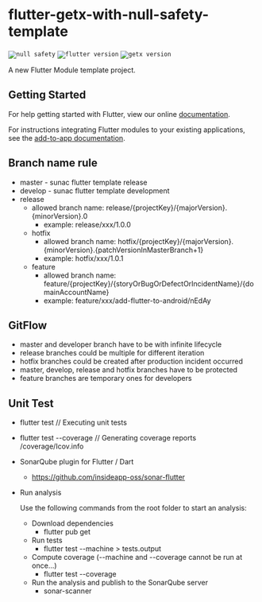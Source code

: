 # flutter-getx-with-null-safety-template

<code>![null safety](https://img.shields.io/badge/null-safety-blue)</code>
<code>![flutter version](https://img.shields.io/badge/flutter-2.x-blue)</code>
<code>![getx version](https://img.shields.io/badge/getx-4.x-blue)</code>

A new Flutter Module template project.

## Getting Started

For help getting started with Flutter, view our online
[documentation](https://flutter.dev/).

For instructions integrating Flutter modules to your existing applications,
see the [add-to-app documentation](https://flutter.dev/docs/development/add-to-app).

## Branch name rule

- master - sunac flutter template release
- develop - sunac flutter template development
- release
    - allowed branch name: release/{projectKey}/{majorVersion}.{minorVersion}.0
        - example: release/xxx/1.0.0
    - hotfix
        - allowed branch name: hotfix/{projectKey}/{majorVersion}.{minorVersion}.{patchVersionInMasterBranch+1}
        - example: hotfix/xxx/1.0.1
    - feature
        - allowed branch name: feature/{projectKey}/{storyOrBugOrDefectOrIncidentName}/{domainAccountName}
        - example: feature/xxx/add-flutter-to-android/nEdAy

## GitFlow

- master and developer branch have to be with infinite lifecycle
- release branches could be multiple for different iteration
- hotfix branches could be created after production incident occurred
- master, develop, release and hotfix branches have to be protected
- feature branches are temporary ones for developers


## Unit Test

- flutter test // Executing unit tests

- flutter test --coverage // Generating coverage reports /coverage/Icov.info

- SonarQube plugin for Flutter / Dart

    - https://github.com/insideapp-oss/sonar-flutter

- Run analysis

  Use the following commands from the root folder to start an analysis:

    - Download dependencies
        - flutter pub get
    - Run tests
        - flutter test --machine > tests.output
    - Compute coverage (--machine and --coverage cannot be run at once...)
        - flutter test --coverage
    - Run the analysis and publish to the SonarQube server
        - sonar-scanner
